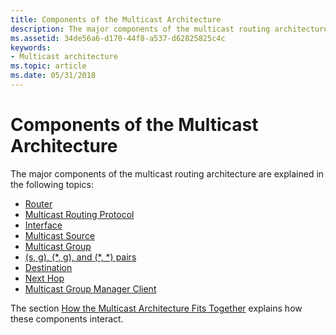 ```yaml
---
title: Components of the Multicast Architecture
description: The major components of the multicast routing architecture are explained in the following topics
ms.assetid: 34de56a6-d170-44f8-a537-d62825825c4c
keywords:
- Multicast architecture
ms.topic: article
ms.date: 05/31/2018
---
```


# Components of the Multicast Architecture

The major components of the multicast routing architecture are explained in the following topics:

-   [Router](router.md)
-   [Multicast Routing Protocol](multicast-routing-protocol.md)
-   [Interface](interface.md)
-   [Multicast Source](multicast-source.md)
-   [Multicast Group](multicast-group.md)
-   [(s, g), (\*, g), and (\*, \*) pairs](-s-g-g-and-pairs.md)
-   [Destination](destination.md)
-   [Next Hop](next-hop.md)
-   [Multicast Group Manager Client](multicast-group-manager-client.md)

The section [How the Multicast Architecture Fits Together](how-the-multicast-architecture-fits-together.md) explains how these components interact.

 

 




